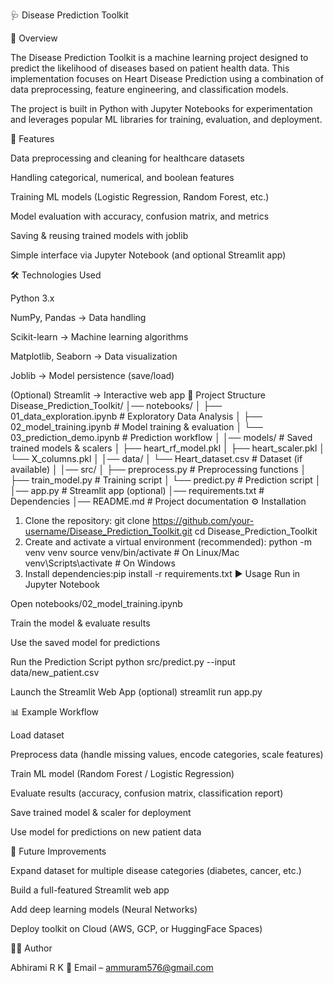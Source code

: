 🩺 Disease Prediction Toolkit

📌 Overview

The Disease Prediction Toolkit is a machine learning project designed to predict the likelihood of diseases based on patient health data.
This implementation focuses on Heart Disease Prediction using a combination of data preprocessing, feature engineering, and classification models.

The project is built in Python with Jupyter Notebooks for experimentation and leverages popular ML libraries for training, evaluation, and deployment.

🚀 Features

Data preprocessing and cleaning for healthcare datasets

Handling categorical, numerical, and boolean features

Training ML models (Logistic Regression, Random Forest, etc.)

Model evaluation with accuracy, confusion matrix, and metrics

Saving & reusing trained models with joblib

Simple interface via Jupyter Notebook (and optional Streamlit app)

🛠️ Technologies Used

Python 3.x

NumPy, Pandas → Data handling

Scikit-learn → Machine learning algorithms

Matplotlib, Seaborn → Data visualization

Joblib → Model persistence (save/load)

(Optional) Streamlit → Interactive web app
📂 Project Structure
Disease_Prediction_Toolkit/
│── notebooks/
│   ├── 01_data_exploration.ipynb   # Exploratory Data Analysis
│   ├── 02_model_training.ipynb     # Model training & evaluation
│   └── 03_prediction_demo.ipynb    # Prediction workflow
│
│── models/                         # Saved trained models & scalers
│   ├── heart_rf_model.pkl
│   ├── heart_scaler.pkl
│   └── X_columns.pkl
│
│── data/
│   └── Heart_dataset.csv           # Dataset (if available)
│
│── src/
│   ├── preprocess.py               # Preprocessing functions
│   ├── train_model.py              # Training script
│   └── predict.py                  # Prediction script
│
│── app.py                          # Streamlit app (optional)
│── requirements.txt                # Dependencies
│── README.md                       # Project documentation
⚙️ Installation

1. Clone the repository: git clone https://github.com/your-username/Disease_Prediction_Toolkit.git cd Disease_Prediction_Toolkit
2. Create and activate a virtual environment (recommended): python -m venv venv
source venv/bin/activate   # On Linux/Mac
venv\Scripts\activate      # On Windows
3. Install dependencies:pip install -r requirements.txt
▶️ Usage
Run in Jupyter Notebook

Open notebooks/02_model_training.ipynb

Train the model & evaluate results

Use the saved model for predictions

Run the Prediction Script
python src/predict.py --input data/new_patient.csv

Launch the Streamlit Web App (optional)
streamlit run app.py

📊 Example Workflow

Load dataset

Preprocess data (handle missing values, encode categories, scale features)

Train ML model (Random Forest / Logistic Regression)

Evaluate results (accuracy, confusion matrix, classification report)

Save trained model & scaler for deployment

Use model for predictions on new patient data

🔮 Future Improvements

Expand dataset for multiple disease categories (diabetes, cancer, etc.)

Build a full-featured Streamlit web app

Add deep learning models (Neural Networks)

Deploy toolkit on Cloud (AWS, GCP, or HuggingFace Spaces)

👨‍💻 Author

Abhirami R K
📧 Email – ammuram576@gmail.com
